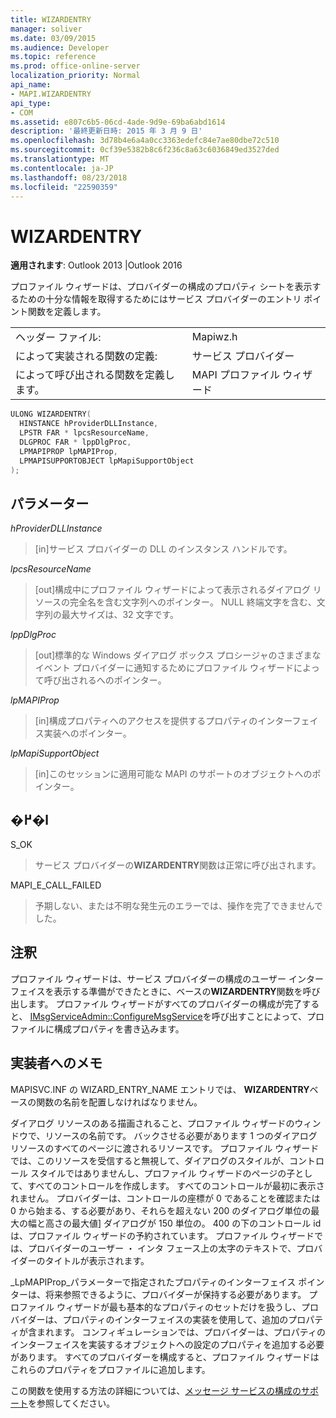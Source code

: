 ```yaml
---
title: WIZARDENTRY
manager: soliver
ms.date: 03/09/2015
ms.audience: Developer
ms.topic: reference
ms.prod: office-online-server
localization_priority: Normal
api_name:
- MAPI.WIZARDENTRY
api_type:
- COM
ms.assetid: e807c6b5-06cd-4ade-9d9e-69ba6abd1614
description: '最終更新日時: 2015 年 3 月 9 日'
ms.openlocfilehash: 3d78b4e6a4a0cc3363edefc84e7ae80dbe72c510
ms.sourcegitcommit: 0cf39e5382b8c6f236c8a63c6036849ed3527ded
ms.translationtype: MT
ms.contentlocale: ja-JP
ms.lasthandoff: 08/23/2018
ms.locfileid: "22590359"
---
```

# <a name="wizardentry"></a>WIZARDENTRY

  
  
**適用されます**: Outlook 2013 |Outlook 2016 
  
プロファイル ウィザードは、プロバイダーの構成のプロパティ シートを表示するための十分な情報を取得するためにはサービス プロバイダーのエントリ ポイント関数を定義します。 
  
|||
|:-----|:-----|
|ヘッダー ファイル:  <br/> |Mapiwz.h  <br/> |
|によって実装される関数の定義:  <br/> |サービス プロバイダー  <br/> |
|によって呼び出される関数を定義します。  <br/> |MAPI プロファイル ウィザード  <br/> |
   
```cpp
ULONG WIZARDENTRY(
  HINSTANCE hProviderDLLInstance,
  LPSTR FAR * lpcsResourceName,
  DLGPROC FAR * lppDlgProc,
  LPMAPIPROP lpMAPIProp,
  LPMAPISUPPORTOBJECT lpMapiSupportObject
);
```

## <a name="parameters"></a>パラメーター

 _hProviderDLLInstance_
  
> [in]サービス プロバイダーの DLL のインスタンス ハンドルです。 
    
 _lpcsResourceName_
  
> [out]構成中にプロファイル ウィザードによって表示されるダイアログ リソースの完全名を含む文字列へのポインター。 NULL 終端文字を含む、文字列の最大サイズは、32 文字です。 
    
 _lppDlgProc_
  
> [out]標準的な Windows ダイアログ ボックス プロシージャのさまざまなイベント プロバイダーに通知するためにプロファイル ウィザードによって呼び出されるへのポインター。 
    
 _lpMAPIProp_
  
> [in]構成プロパティへのアクセスを提供するプロパティのインターフェイス実装へのポインター。 
    
 _lpMapiSupportObject_
  
> [in]このセッションに適用可能な MAPI のサポートのオブジェクトへのポインター。
    
## <a name="return-value"></a>�߂�l

S_OK 
  
> サービス プロバイダーの**WIZARDENTRY**関数は正常に呼び出されます。 
    
MAPI_E_CALL_FAILED 
  
> 予期しない、または不明な発生元のエラーでは、操作を完了できませんでした。
    
## <a name="remarks"></a>注釈

プロファイル ウィザードは、サービス プロバイダーの構成のユーザー インターフェイスを表示する準備ができたときに、ベースの**WIZARDENTRY**関数を呼び出します。 プロファイル ウィザードがすべてのプロバイダーの構成が完了すると、 [IMsgServiceAdmin::ConfigureMsgService](imsgserviceadmin-configuremsgservice.md)を呼び出すことによって、プロファイルに構成プロパティを書き込みます。 
  
## <a name="notes-to-implementers"></a>実装者へのメモ

MAPISVC.INF の WIZARD_ENTRY_NAME エントリでは、 **WIZARDENTRY**ベースの関数の名前を配置しなければなりません。 
  
ダイアログ リソースのある描画されること、プロファイル ウィザードのウィンドウで、リソースの名前です。 バックさせる必要があります 1 つのダイアログ リソースのすべてのページに渡されるリソースです。 プロファイル ウィザードでは、このリソースを受信すると無視して、ダイアログのスタイルが、コントロール スタイルではありませんし、プロファイル ウィザードのページの子として、すべてのコントロールを作成します。 すべてのコントロールが最初に表示されません。 プロバイダーは、コントロールの座標が 0 であることを確認または 0 から始まる、する必要があり、それらを超えない 200 のダイアログ単位の最大の幅と高さの最大値] ダイアログが 150 単位の。 400 の下のコントロール id は、プロファイル ウィザードの予約されています。 プロファイル ウィザードでは、プロバイダーのユーザー ・ インタ フェース上の太字のテキストで、プロバイダーのタイトルが表示されます。 
  
_LpMAPIProp_パラメーターで指定されたプロパティのインターフェイス ポインターは、将来参照できるように、プロバイダーが保持する必要があります。 プロファイル ウィザードが最も基本的なプロパティのセットだけを扱うし、プロバイダーは、プロパティのインターフェイスの実装を使用して、追加のプロパティが含まれます。 コンフィギュレーションでは、プロバイダーは、プロパティのインターフェイスを実装するオブジェクトへの設定のプロパティを追加する必要があります。 すべてのプロバイダーを構成すると、プロファイル ウィザードはこれらのプロパティをプロファイルに追加します。 
  
この関数を使用する方法の詳細については、[メッセージ サービスの構成のサポート](supporting-message-service-configuration.md)を参照してください。 
  

